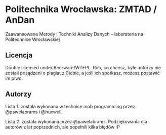 # Politechnika Wrocławska: ZMTAD / AnDan
Zaawansowane Metody i Techniki Analizy Danych – laboratoria na Politechnice Wrocławskiej

## Licencja

Double licensed under Beerware/WTFPL. Rób, co chcesz, byle autorzy nie zostali posądzeni o plagiat z Ciebie, a jeśli ich spotkasz, możesz postawić im piwo.

## Autorzy

Lista 1. została wykonana w technice mob programming przez @pawelabrams i @huxwell.

Lista 2. została wykonana przez @pawelabrams. Podziękowania dla autorów z lat poprzednich, ale popełnili kilka błędów :P